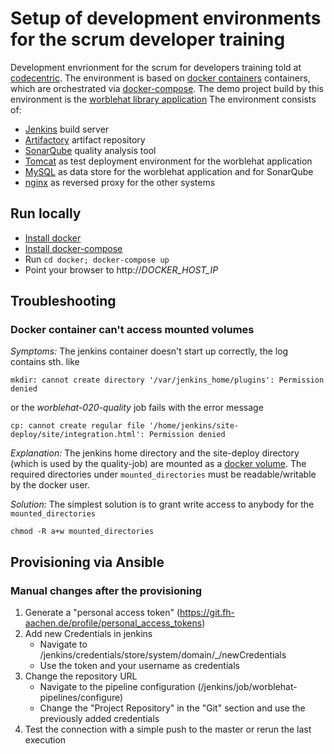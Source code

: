 # Setup of development environments for the scrum developer training

Development envrionment for the scrum for developers training told at
[codecentric](http://www.codecentric.de). The environment is based on [docker containers](http://www.docker.com)
containers, which are orchestrated via [docker-compose](https://docs.docker.com/compose/). The demo project
build by this environment is the [worblehat library application](https://github.com/scrum-for-developers/worblehat)
The environment consists of:

 * [Jenkins](http://jenkins-ci.org) build server
 * [Artifactory](http://www.jfrog.com/artifactory/) artifact repository
 * [SonarQube](http://www.sonarqube.org/) quality analysis tool
 * [Tomcat](http://tomcat.apache.org) as test deployment environment for the worblehat application
 * [MySQL](http://www.mysql.com/) as data store for the worblehat application and for SonarQube
 * [nginx](http://nginx.org/) as reversed proxy for the other systems

## Run locally

 * [Install docker](https://docs.docker.com/installation/)
 * [Install docker-compose](https://docs.docker.com/compose/install/)
 * Run ```cd docker; docker-compose up```
 * Point your browser to <span>http://</span>*DOCKER_HOST_IP*

## Troubleshooting

### Docker container can't access mounted volumes
*Symptoms:* The jenkins container doesn't start up correctly, the log contains sth. like
```
mkdir: cannot create directory '/var/jenkins_home/plugins': Permission denied
```
or the *worblehat-020-quality* job fails with the error message
```
cp: cannot create regular file '/home/jenkins/site-deploy/site/integration.html': Permission denied
```

*Explanation:* The jenkins home directory and the site-deploy directory (which is used by the quality-job) are
mounted as a [docker volume](https://docs.docker.com/userguide/dockervolumes/#volume). The required
directories under `mounted_directories` must be readable/writable by the docker user.

*Solution:* The simplest solution is to grant write access to anybody for the `mounted_directories`
```
chmod -R a+w mounted_directories
```

## Provisioning via Ansible

### Manual changes after the provisioning
1. Generate a "personal access token" (https://git.fh-aachen.de/profile/personal_access_tokens)
2. Add new Credentials in jenkins
    * Navigate to /jenkins/credentials/store/system/domain/_/newCredentials
    * Use the token and your username as credentials
3. Change the repository URL
    * Navigate to the pipeline configuration (/jenkins/job/worblehat-pipelines/configure)
    * Change the "Project Repository" in the "Git" section and use the previously added credentials
4. Test the connection with a simple push to the master or rerun the last execution
